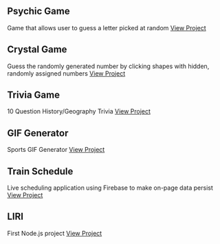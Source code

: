 <!-- ## Basic Portfolio
Scott Peterson's basic portfolio
[View Project](https://scottpetersonva.github.com/Homework/Basic-Portfolio) -->

## Psychic Game
Game that allows user to guess a letter picked at random
[View Project](https://github.com/scottpetersonva/Front-End/tree/master/Psychic-Game)

<!-- ## Bootstrap Portfolio
Portfolio - Bootstrap
[View Project](https://scottpetersonva.github.com/Bootstrap-Portfolio)

## Responsive Portfolio
Portfolio - Responsive
[View Project](https://github.com/scottpetersonva/Homework/Responsive-Portfolio) -->

## Crystal Game
Guess the randomly generated number by clicking shapes with hidden, randomly assigned numbers
[View Project](https://github.com/scottpetersonva/Front-End/tree/master/Crystal-Game)

## Trivia Game
10 Question History/Geography Trivia
[View Project](https://github.com/scottpetersonva/Front-End/tree/master/Trivia-Game) 

## GIF Generator
Sports GIF Generator
[View Project](https://github.com/scottpetersonva/Front-End/tree/master/Gif-Generator) 

## Train Schedule
Live scheduling application using Firebase to make on-page data persist
[View Project](https://github.com/scottpetersonva/Front-End/tree/master/Train-Schedule) 

## LIRI
First Node.js project
[View Project](https://github.com/scottpetersonva/Homework/tree/master/liri-node-app) 